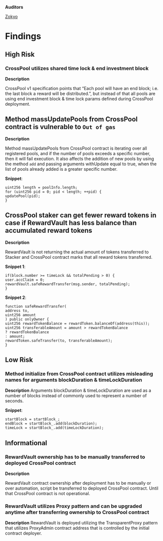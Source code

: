 **Auditors**

[Zokyo](https://x.com/zokyo_io)

# Findings

## High Risk

### CrossPool utilizes shared time lock & end investment block

**Description**

CrossPool v1 specification points that “Each pool will have an end block; i.e. the last block
a reward will be distributed.”, but instead of that all pools are using end investment block &
time lock params defined during CrossPool deployment.

## Method massUpdatePools from CrossPool contract is vulnerable to `Out of gas`

**Description**

Method massUpdatePools from CrossPool contract is iterating over all registered pools, and if
the number of pools exceeds a specific number, then it will fail execution. It also affects the
addition of new pools by using the method `add` and passing arguments withUpdate equal
to true, when the list of pools already added is a greater specific number.

**Snippet**:
```solidity
uint256 length = poolInfo.length;
for (uint256 pid = 0; pid < length; ++pid) {
updatePool(pid);
}
```
## CrossPool staker can get fewer reward tokens in case if RewardVault has less balance than accumulated reward tokens

**Description**

RewardVault is not returning the actual amount of tokens transferred to Stacker and
CrossPool contract marks that all reward tokens transferred.

**Snippet 1**:
```solidity
if(block.number >= timeLock && totalPending > 0) {
user.accClaim = 0;
rewardVault.safeRewardTransfer(msg.sender, totalPending);
}
```
**Snippet 2**:
```solidity
function safeRewardTransfer(
address to,
uint256 amount
) public onlyOwner {
uint256 rewardTokenBalance = rewardToken.balanceOf(address(this));
uint256 transferableAmount = amount > rewardTokenBalance
? rewardTokenBalance
: amount;
rewardToken.safeTransfer(to, transferableAmount);
}
```

## Low Risk

### Method initialize from CrossPool contract utilizes misleading names for arguments blockDuration & timeLockDuration

**Description**
Arguments blockDuration & timeLockDuration are used as a number of blocks instead of
commonly used to represent a number of seconds.

**Snippet**:
```solidity
startBlock = startBlock_;
endBlock = startBlock_.add(blockDuration);
timeLock = startBlock_.add(timeLockDuration);
```
## Informational

### RewardVault ownership has to be manually transferred to deployed CrossPool contract

**Description**

RewardVault contract ownership after deployment has to be manually or over automation,
script be transferred to deployed CrossPool contract. Until that CrossPool contract is not
operational.

### RewardVault utilizes Proxy pattern and can be upgraded anytime after transferring ownership to CrossPool contract

**Description**
RewardVault is deployed utilizing the TransparentProxy pattern that utilizes ProxyAdmin
contract address that is controlled by the initial contract deployer.
